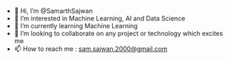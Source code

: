 - 👋 Hi, I’m @SamarthSajwan
- 👀 I’m interested in Machine Learning, AI and Data Science
- 🌱 I’m currently learning Machine Learning
- 💞️ I’m looking to collaborate on any project or technology which excites me
- 📫 How to reach me : sam.sajwan.2000@gmail.com

<!---
SamarthSajwan/SamarthSajwan is a ✨ special ✨ repository because its `README.md` (this file) appears on your GitHub profile.
You can click the Preview link to take a look at your changes.
--->
